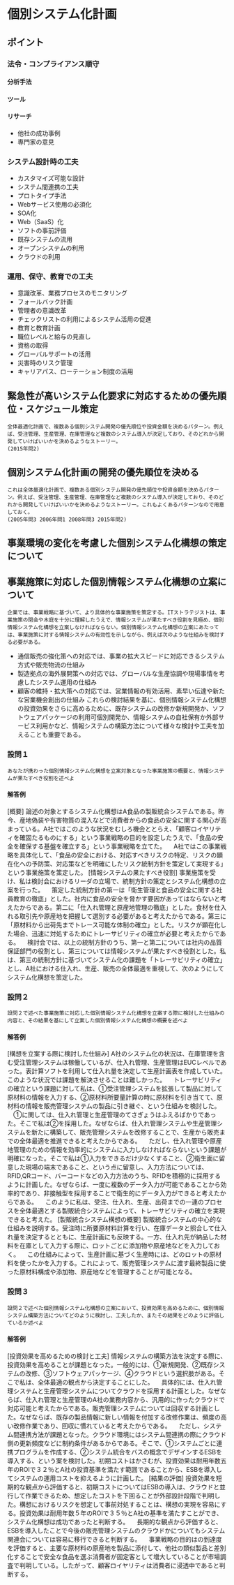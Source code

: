 # 個別システム化計画
## ポイント
### 法令・コンプライアンス順守
#### 分析手法
#### ツール
#### リサーチ
* 他社の成功事例
* 専門家の意見

### システム設計時の工夫
* カスタマイズ可能な設計
* システム間連携の工夫
* プロトタイプ手法
* Webサービス使用の必須化
* SOA化
* Web（SaaS）化
* ソフトの事前評価
* 既存システムの流用
* オープンシステムの利用
* クラウドの利用

### 運用、保守、教育での工夫
* 意識改革、業務プロセスのモニタリング
* フォールバック計画
* 管理者の意識改革
* チェックリストの利用によるシステム活用の促進
* 教育と教育計画
* 職位レベルと給与の見直し
* 資格の取得
* グローバルサポートの活用
* 災害時のリスク管理
* キャリアパス、ローテーション制度の活用

## 緊急性が高いシステム化要求に対応するための優先順位・スケジュール策定
	全体最適化計画で、複数ある個別システム開発の優先順位や投資金額を決めるパターン。例えば、受注管理、生産管理、在庫管理など複数のシステム導入が決定しており、そのどれから開発していけばいいかを決めるようなストーリー。
	(2015年問2)

## 個別システム化計画の開発の優先順位を決める
	これは全体最適化計画で、複数ある個別システム開発の優先順位や投資金額を決めるパターン。例えば、受注管理、生産管理、在庫管理など複数のシステム導入が決定しており、そのどれから開発していけばいいかを決めるようなストーリー。これもよくあるパターンなので用意しておく。
	(2005年問3 2006年問1 2008年問3 2015年問2)

## 事業環境の変化を考慮した個別システム化構想の策定について

## 事業施策に対応した個別情報システム化構想の立案について
	企業では、事業戦略に基づいて、より具体的な事業施策を策定する。ITストラテジストは、事業施策の閉会や木庭を十分に理解したうえで、情報システムが果たすべき役割を見極め、個別情報システム化構想を立案しなければならない。個別情報システム化構想の立案にあたっては、事業施策に対する情報システムの有効性を示しながら、例えば次のような仕組みを検討する必要がある。
* 通信販売の強化策への対応では、事業の拡大スピードに対応できるシステム方式や販売物流の仕組み
* 製造拠点の海外展開策への対応では、グローバルな生産協調や現場事情を考慮したシステム運用の仕組み
* 顧客の維持・拡大策への対応では、営業情報の有効活用、素早い伝達や新たな営業機会創出の仕組み
	これらの検討結果を基に、個別情報システム化構想の投資効果をさらに高めるために、既存システムの改修か新規開発か、ソフトウェアパッケージの利用可個別開発か、情報システムの自社保有か外部サービス利用かなど、情報システムの構築方法について様々な検討や工夫を加えることも重要である。
### 設問１
	あなたが携わった個別情報システム化構想を立案対象となった事業施策の概要と、情報システムが果たすべき役割を述べよ
#### 解答例
[概要]
	論述の対象とするシステム化構想はA食品の製販統合システムである。昨今、産地偽装や有害物質の混入などで消費者からの食品の安全に関する関心が高まっている。A社ではこのような状況をむしろ機会ととらえ、「顧客ロイヤリティを確固たるものにする」という事業戦略の目的を設定したうえで、「食品の安全を確保する基盤を確立する」という事業戦略を立てた。
	　A社ではこの事業戦略を具体化して、「食品の安全における、対応すべきリスクの特定、リスクの顕在化への予防策、対応策などを明確にしたリスク統制方針を策定して実現する」という事業施策を策定した。
[情報システムの果たすべき役割]
	事業施策を受け、私は検討会におけるリーダの立場で、統制方針の策定とシステム化構想の立案を行った。
	　策定した統制方針の第一は「衛生管理と食品の安全に関する社員教育の徹底」とした。社内に食品の安全を脅かす要因があってはならないと考えたからである。第二に「仕入れ管理と原産地管理の徹底」とした。食材を仕入れる取引先や原産地を把握して選別する必要があると考えたからである。第三に「原材料から出荷先までトレース可能な体制の確立」とした。リスクが顕在化した場合、迅速に対処するためにトレーサビリティの確立が必要と考えたからである。
	　検討会では、以上の統制方針のうち、第一と第二については社内の品質保証部門の役割とし、第三については情報システムが果たすべき役割とした。私は、第三の統制方針に基づいてシステム化の課題を「トレーサビリティの確立」とし、A社における仕入れ、生産、販売の全体最適を重視して、次のようにしてシステム化構想を策定した。
### 設問２
	設問２で述べた事業施策に対応した個別情報システム化構想を立案する際に検討した仕組みの内容と、その結果を基にして立案した個別情報システム化構想の概要を述べよ
#### 解答例
[構想を立案する際に検討した仕組み]
	A社のシステム化の状況は、在庫管理を含む受注管理システムは稼働しているが、仕入れ管理、生産管理はEUCレベルであった。表計算ソフトを利用して仕入れ量を決定して生産計画表を作成していた。このような状況では課題を解決させることは難しかった。
	　トレーサビリティの確立という課題に対して私は、①受注管理システムを拡張して製品に対して原材料の情報を入力する、②原材料所要量計算の時に原材料を引き当てて、原材料の情報を販売管理システムの製品に引き継ぐ、という仕組みを検討した。
	　①に関しては、仕入れ管理と生産管理のてさぎょうはふえるばかりであった。そこで私は②を採用した。なぜならば、仕入れ管理システムや生産管理システムを新たに構築して、販売管理システムを改修することで、生産から販売までの全体最適を推進できると考えたからである。
	　ただし、仕入れ管理や原産地管理のための情報を効率的にシステムに入力しなければならないという課題が明確になった。そこで私は①入力をできるだけ少なくすること、②衛生面に留意した現場の端末であること、という点に留意し、入力方法については、RFID,QRコード、バーコードなどの入力方法のうち、RFIDを積極的に採用するように計画した。なぜならば、一度に複数のデータ入力が可能であることから効率的であり、非接触型を採用することで衛生的にデータ入力ができると考えたからである。
	　このように私は、受注、仕入れ、生産、出荷までの一連のプロセスを全体最適とする製販統合システムによって、トレーサビリティの確立を実現できると考えた。
[製販統合システム構想の概要]
	製販統合システムの中心的な仕組みを説明する。受注時に所要原材料計算を行い、在庫データと照合して仕入れ量を決定するとともに、生産計画にも反映する。一方、仕入れ先が納品した材料を在庫として入力する際に、ロットごとに添加物や原産地などを入力しておく。
	　この仕組みによって、生産計画に基づく生産時には、どのロットの原材料を使ったかを入力する。これによって、販売管理システムに渡す最終製品に使った原材料構成や添加物、原産地などを管理することが可能となる。
### 設問３
	設問２で述べた個別情報システム化構想の立案において、投資効果を高めるために、個別情報システム構築方法についてどのように検討し、工夫したか、またその結果をどのように評価しているか述べよ
#### 解答例
[投資効果を高めるための検討と工夫]
	情報システムの構築方法を決定する際に、投資効果を高めることが課題となった。一般的には、①新規開発、②既存システムの改修、③ソフトウェアパッケージ、④クラウドという選択肢がある。そこで私は、全体最適の観点から決定することにした。
	　具体的には、仕入れ管理システムと生産管理システムについてクラウドを採用する計画とした。なぜならば、仕入れ管理と生産管理のA社の業務内容から、汎用的に作ったクラウドで対応可能と考えたからである。販売管理システムについては回収する計画とした。なぜならば、既存の製品情報に新しい情報を付加する改修作業は、頻度の高い改修作業であり、回収に慣れていると考えたからである。
	　ただし、システム間連携方法が課題となった。クラウド環境にはシステム間連携の際にクラウド側の更新頻度などに制約条件があるからである。そこで、①システムごとに連携プログラムを作成する、②システム統合をバスの概念でデザインするESBを導入する、という案を検討した。初期コストはかさむが、投資効果は耐用年数五年のROIで３２％とA社の投資基準を満たす範囲であることから、ESBを導入してシステムの運用コストを抑えるように計画した。
[結果の評価]
	投資効果を短期的な観点から評価すると、初期コストについてはESBの導入は、クラウドと並行して作業できるため、想定したコストを下回ることが外部設計段階で判明した。構想におけるリスクを想定して事前対処することは、構想の実現を容易にする。投資効果は耐用年数５年のROIで３５％とA社の基準を満たすことができ、システム化構想は成功であったと判断する。
	　長期的な観点から評価すると、ESBを導入したことで今後の販売管理システムのクラウドかについてもシステム関連会については容易に移行できると判断する。
	　事業戦略の目的はの到達度を評価すると、主要な原材料の原産地を製品に添付して、他社の類似製品と差別化することで安全な食品を選ぶ消費者が固定客として増大していることが市場調査で判明している。したがって、顧客ロイヤリティは消費者に浸透中であると判断する。


